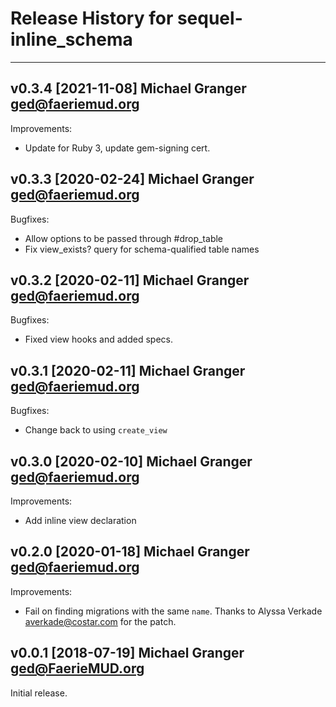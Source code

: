 # Release History for sequel-inline_schema

---
## v0.3.4 [2021-11-08] Michael Granger <ged@faeriemud.org>

Improvements:

- Update for Ruby 3, update gem-signing cert.


## v0.3.3 [2020-02-24] Michael Granger <ged@faeriemud.org>

Bugfixes:

- Allow options to be passed through #drop_table
- Fix view_exists? query for schema-qualified table names


## v0.3.2 [2020-02-11] Michael Granger <ged@faeriemud.org>

Bugfixes:

- Fixed view hooks and added specs.


## v0.3.1 [2020-02-11] Michael Granger <ged@faeriemud.org>

Bugfixes:

- Change back to using `create_view`


## v0.3.0 [2020-02-10] Michael Granger <ged@faeriemud.org>

Improvements:

- Add inline view declaration


## v0.2.0 [2020-01-18] Michael Granger <ged@faeriemud.org>

Improvements:

- Fail on finding migrations with the same `name`. Thanks to
  Alyssa Verkade <averkade@costar.com> for the patch.


## v0.0.1 [2018-07-19] Michael Granger <ged@FaerieMUD.org>

Initial release.

